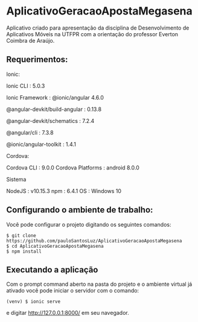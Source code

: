 
AplicativoGeracaoApostaMegasena
===========

  Aplicativo criado para apresentação da disciplina de Desenvolvimento de Aplicativos Móveis na UTFPR com a orientação do professor Everton Coimbra de Araújo.


Requerimentos:
--------------------

Ionic:

Ionic CLI		      : 5.0.3

Ionic Framework		      : @ionic/angular 4.6.0

@angular-devkit/build-angular : 0.13.8

@angular-devkit/schematics    : 7.2.4

@angular/cli                  : 7.3.8

@ionic/angular-toolkit        : 1.4.1

Cordova:

Cordova CLI       : 9.0.0
Cordova Platforms : android 8.0.0

Sistema

NodeJS : v10.15.3 
npm    : 6.4.1
OS     : Windows 10

Configurando o ambiente de trabalho:
------------

Você pode configurar o projeto digitando os seguintes comandos:

    $ git clone https://github.com/pauloSantosLuz/AplicativoGeracaoApostaMegasena
    $ cd AplicativoGeracaoApostaMegasena
    $ npm install
    
Executando a aplicação
--------------------

Com o prompt command aberto na pasta do projeto e o ambiente virtual já ativado você pode iniciar o servidor com o comando:


    (venv) $ ionic serve

e digitar http://127.0.0.1:8000/ em seu navegador.
